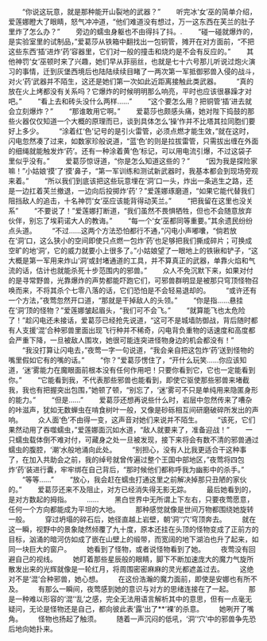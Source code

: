 　　“你说这玩意，就是那种能开山裂地的武器？”
　　听完冰‘女’巫的简单介绍，爱莲娜瞪大了眼睛，怒气冲冲道，“他们难道没有想过，万一这东西在芙兰的肚子里炸了怎么办？”
　　旁边的蠕虫身躯也不由得抖了抖。.
　　“碰一碰就爆炸的，是实验室里的试制品，”爱葛莎从铁箱中翻找出一包铜管，摊开在对方面前，“不把这些东西‘插’进炸‘药’容器里，它们对一般的撞击和烧灼是不会有反应的。”
　　其他神罚‘女’巫顿时来了兴趣，她们早从菲丽丝，也就是七十六号那儿听说过炮火演习的事情，迁到灰堡西境后也陆陆续续目睹了一两次第一军抵御邪兽入侵的战斗，对火‘药’武器并不陌生，这还是她们第一次如此近距离接触此类武器。
　　“真的放在火上烤都没有关系吗？它爆炸的时候明明那么响亮，平时也应该很暴躁才对吧。”
　　“看上去和砖头没什么两样……”
　　“这个要怎么用？把铜管‘插’进去就会立刻爆炸？”
　　“那谁敢用它啊。”
　　爱葛莎也颇感头痛，她对陛下捣鼓的那些火器仅仅知道一个大概的原理而已，谈到具体怎么‘操’作并不比塔其拉同胞们要好上多少。
　　“涂着红‘色’记号的是引火雷管，必须点燃才能生效，”就在这时，闪电忽然凑了过来，如数家珍般说道，“蓝‘色’的则是拉拔雷管，只需拔出缠在外面的细绳就能触发炸‘药’。还有一种涂着黄‘色’标记，可以用电流引爆，不过这袋子里似乎没有。”
　　爱葛莎惊讶道，“你是怎么知道这些的？”
　　“因为我是探险家嘛！”小姑娘‘摸’了‘摸’鼻子，“第一军训练和测试新武器时，我基本都会到现场旁观来着。”
　　“所以我们到底该把这些玩意埋在‘洞’口一头，炸出一条逃生之路，还是一边扛着芙兰撤退，一边向后投掷炸‘药’？”爱莲娜琢磨道，“如果它能代替我们阻挡敌人的追击，十名神罚‘女’巫应该能背得动芙兰。”
　　“把我留在这里也没关系”
　　“不要说了！”爱莲娜打断道，“我们虽然不畏惧牺牲，但也不会随意放弃伙伴，别忘了埃莉诺大人的教诲。”
　　“每一个‘女’巫都同等重要。”其余遗民纷纷点头道。
　　“不过……这两个方法恐怕都行不通，”闪电小声嘟囔，“倘若放在‘洞’口，这么狭小的空间即使只点燃一包炸‘药’也足够把我们撕成碎片；可换成空旷的地‘洞’，它的威力就要小上很多了。”小姑娘望了一眼地上的铁锹和铲子，“这大概是第一军用来炸山‘洞’或封堵通道的工具，并不算真正的武器，单靠火焰和气流的话，估计也就能杀死十步范围内的邪兽。”
　　众人不免沉默下来，如果对付的是寻常野兽，光靠爆炸的声势都能吓跑它们，可邪兽群明显是被那只穹顶怪物召唤而来，不将其杀个七零八落的话，它们恐怕是不会轻易退却的。
　　“或许还有一个方法，”夜莺忽然开口道，“那就是干掉敌人的头领。”
　　“你是指……悬挂在‘洞’顶的怪物？”爱莲娜皱起眉头，“我们可不会飞。”
　　“就算能飞也太危险了！”趁闪电还未接话，爱葛莎已经抢先说道，“这可不是城墙防御战，背后随时都有人支援‘混’合种邪兽里面出现飞行种并不稀奇，闪电背负重物的话速度和高度都会严重下降，一旦被敌人围攻，她很可能连突进怪物身边的机会都没有！”
　　“我没打算让闪电去，”夜莺一字一句说道，“我会亲自把这包炸‘药’送到怪物的嘴里假如它有的嘴的话。”
　　“你？”爱葛莎愣住了，“开什么玩笑……你应该知道，‘迷’雾能力在魔眼面前根本没有任何作用吧！只要你看到它，它也一定能看到你。”
　　“它能看到我，不代表那些邪兽也能看到，即使它驱使那些邪兽来堵截我，我也有把握突出包围，”她顿了顿，“别忘了，‘迷’雾可不只是单纯用来隐匿身形的能力。”
　　“但是……”
　　爱葛莎还想再说些什么时，岩层中忽然传来了嘈杂的咔滋声，犹如无数蝉虫在啃食树叶一般，又像是砂砾相互间研磨破碎所发出的声响。
　　众人面‘色’不由得一变，这声音对她们来说并不陌生。
　　“该死，它们果然动用了吞噬蠕虫，”爱莲娜面沉如水道，“敌人就要来了，准备迎战！”
　　一只蠕虫载体倒不难对付，可藏身之处一旦被发现，接下来将会有数不清的邪兽通过蠕虫的腹腔，‘潮’水般地涌向此处。
　　“别担心，没有人比我更适合干这种事了，在加入共助会之前，我的绰号就曾传遍过整个王国中部地区，”夜莺将四包炸‘药’装进行囊，牢牢绑在自己背后，“那时候他们都称呼我为幽影中的杀手。”
　　“等等……”
　　“放心，我会赶在蠕虫打通这里之前解决掉那只丑陋的家伙的。”
　　爱葛莎还来不及阻止，对方已经消失得无影无踪。
　　最后她看到的，是对方数起的拇指。
　　……
　　黑白世界中无所谓上下左右，只要夜莺愿意，任何一个方向都能成为平坦的大地。
　　那种感觉就像是世间万物都围绕她旋转一般。
　　穿过坍塌的碎石后，她径直越上岩壁，朝‘洞’‘穴’穹顶奔去。
　　就在这一瞬，视野中的景象陡然倾覆了九十度，原本还挂在头顶的怪物变成了正前方的目标，汹涌的暗河仿如成了嵌在山壁上的缎带，而宽阔的地下湖泊也升了起来，如同一块巨大的窗户。
　　她看到了怪物，或者说怪物看到了她。
　　夜莺没有回避自己的视线。
　　她盯着那些星辰般的眼睛，脚下不断加速庞大的魔力气旋所散发出来的光辉就像是一轮红月，将周围密密麻麻的灵光都遮盖过去。
　　这绝对不是‘混’合种邪兽，她心想。
　　在这份浩瀚的魔力面前，即使是安娜也有所不及。
　　有那么一瞬间，夜莺感到她的意识与对方的思绪连接在了一起。
　　那是一种难以形容的‘混’‘乱’之感，完全无法用语言解析其中的意思，但有一点毫无疑问，无论是怪物还是自己，都向彼此表‘露’出了**‘裸’的杀意。
　　她咧开了嘴角。
　　怪物也扬起了触须。
　　随着一声沉闷的低吼，‘洞’‘穴’中的邪兽争先恐后地向她扑来。